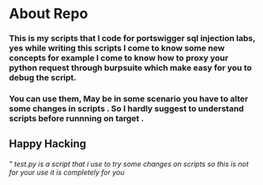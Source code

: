 # About Repo
### This is my scripts that I code for portswigger sql injection labs, yes while writing this scripts I come to know some new concepts for example I come to know how to proxy your python request through burpsuite which make easy for you to debug the script.

### You can use them, May be in some scenario you have to alter some changes in scripts . So I hardly suggest to understand scripts before runnning on target .

##                     Happy Hacking       




###### " test.py is a script that i use to try some changes on scripts so this is not for your use it is completely for you 
